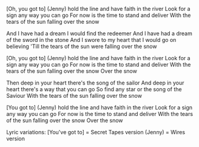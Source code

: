 [Oh, you got to] (Jenny) hold the line and have faith in the river
Look for a sign any way you can go
For now is the time to stand and deliver
With the tears of the sun falling over the snow

And I have had a dream I would find the redeemer
And I have had a dream of the sword in the stone
And I swore to my heart that I would go on believing
'Till the tears of the sun were falling over the snow

[Oh, you got to] (Jenny) hold the line and have faith in the river
Look for a sign any way you can go
For now is the time to stand and deliver
With the tears of the sun falling over the snow
Over the snow

Then deep in your heart there's the song of the sailor
And deep in your heart there's a way that you can go
So find any star or the song of the Saviour
With the tears of the sun falling over the snow

[You got to] (Jenny) hold the line and have faith in the river
Look for a sign any way you can go
For now is the time to stand and deliver
With the tears of the sun falling over the snow
Over the snow

Lyric variations:
[You've got to] = Secret Tapes version
(Jenny) = Wires version
